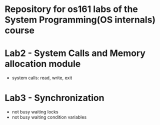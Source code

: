 # Repository for os161 labs of the System Programming(OS internals) course 

 # Lab2 - System Calls and Memory allocation module
 - system calls: read, write, exit
 
 # Lab3 - Synchronization
 - not busy waiting locks
 - not busy waiting condition variables
